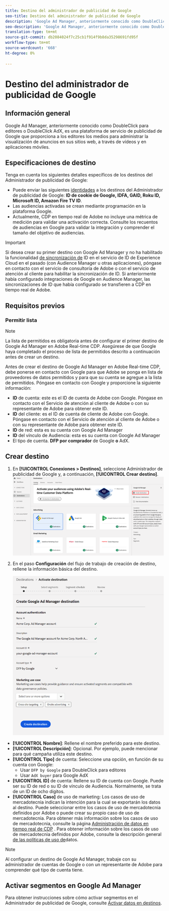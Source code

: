 ```yaml
---
title: Destino del administrador de publicidad de Google
seo-title: Destino del administrador de publicidad de Google
description: 'Google Ad Manager, anteriormente conocido como DoubleClick para editores o DoubleClick AdX, es una plataforma de servicio de publicidad de Google que proporciona a los editores los medios para administrar la visualización de anuncios en sus sitios web, a través de vídeos y en aplicaciones móviles. '
seo-description: 'Google Ad Manager, anteriormente conocido como DoubleClick para editores o DoubleClick AdX, es una plataforma de servicio de publicidad de Google que proporciona a los editores los medios para administrar la visualización de anuncios en sus sitios web, a través de vídeos y en aplicaciones móviles. '
translation-type: tm+mt
source-git-commit: db2084024f7c25cb1f914f9b8da35298691fd95f
workflow-type: tm+mt
source-wordcount: '668'
ht-degree: 0%

---
```



# Destino del administrador de publicidad de Google

## Información general

Google Ad Manager, anteriormente conocido como DoubleClick para editores o DoubleClick AdX, es una plataforma de servicio de publicidad de Google que proporciona a los editores los medios para administrar la visualización de anuncios en sus sitios web, a través de vídeos y en aplicaciones móviles.

## Especificaciones de destino

Tenga en cuenta los siguientes detalles específicos de los destinos del Administrador de publicidad de Google:

* Puede enviar las siguientes [identidades](../../identity-service/namespaces.md) a los destinos del Administrador de publicidad de Google: **ID de cookie de Google, IDFA, GAID, Roku ID, Microsoft ID, Amazon Fire TV ID**.
* Las audiencias activadas se crean mediante programación en la plataforma Google.
* Actualmente, CDP en tiempo real de Adobe no incluye una métrica de medición para validar una activación correcta. Consulte los recuentos de audiencias en Google para validar la integración y comprender el tamaño del objetivo de audiencias.

>[!IMPORTANT]
>
>Si desea crear su primer destino con Google Ad Manager y no ha habilitado la funcionalidad [de sincronización de](https://docs.adobe.com/content/help/en/id-service/using/id-service-api/methods/idsync.html) ID en el servicio de ID de Experience Cloud en el pasado (con Audience Manager u otras aplicaciones), póngase en contacto con el servicio de consultoría de Adobe o con el servicio de atención al cliente para habilitar la sincronización de ID. Si anteriormente había configurado integraciones de Google en Audience Manager, las sincronizaciones de ID que había configurado se transfieren a CDP en tiempo real de Adobe.

## Requisitos previos

### Permitir lista

>[!NOTE]
>
>La lista de permitidos es obligatoria antes de configurar el primer destino de Google Ad Manager en Adobe Real-time CDP. Asegúrese de que Google haya completado el proceso de lista de permitidos descrito a continuación antes de crear un destino.

Antes de crear el destino de Google Ad Manager en Adobe Real-time CDP, debe ponerse en contacto con Google para que Adobe se ponga en lista de proveedores de datos permitidos y para que su cuenta se agregue a la lista de permitidos. Póngase en contacto con Google y proporcione la siguiente información:

* **ID** de cuenta: este es el ID de cuenta de Adobe con Google. Póngase en contacto con el Servicio de atención al cliente de Adobe o con su representante de Adobe para obtener este ID.
* **ID** del cliente: es el ID de cuenta de cliente de Adobe con Google. Póngase en contacto con el Servicio de atención al cliente de Adobe o con su representante de Adobe para obtener este ID.
* **ID** de red: esta es su cuenta con Google Ad Manager
* **ID** del vínculo de Audiencia: esta es su cuenta con Google Ad Manager
* El tipo de cuenta. **DFP por comprador** de Google **o** AdX.

## Crear destino

1. En **[!UICONTROL Conexiones > Destinos]**, seleccione Administrador de publicidad de Google y, a continuación, **[!UICONTROL Crear destino]**.
   ![Destino de Connect Google Ad Manager](/help/rtcdp/destinations/assets/google-1-destination.png)

2. En el paso **Configuración** del flujo de trabajo de creación de destino, rellene la información  básica del destino. <br>

   ![Información básica Google Ad Manager](/help/rtcdp/destinations/assets/google-1-destination-setup-step.png)
* **[!UICONTROL Nombre]**: Rellene el nombre preferido para este destino.
* **[!UICONTROL Descripción]**: Opcional. Por ejemplo, puede mencionar para qué campaña utiliza este destino.
* **[!UICONTROL Tipo]** de cuenta: Seleccione una opción, en función de su cuenta con Google:
   * Usar `DFP by Google` para DoubleClick para editores
   * Usar `AdX buyer` para Google AdX
* **[!UICONTROL ID]** de cuenta: Rellene su ID de cuenta con Google. Puede ser su ID de red o su ID de vínculo de Audiencia. Normalmente, se trata de un ID de ocho dígitos.
* **[!UICONTROL Caso]** de uso de marketing: Los casos de uso de mercadotecnia indican la intención para la cual se exportarán los datos al destino. Puede seleccionar entre los casos de uso de mercadotecnia definidos por Adobe o puede crear su propio caso de uso de mercadotecnia. Para obtener más información sobre los casos de uso de mercadotecnia, consulte la página [Administración de datos en tiempo real de CDP](/help/rtcdp/privacy/data-governance-overview.md#destinations) . Para obtener información sobre los casos de uso de mercadotecnia definidos por Adobe, consulte la descripción general [de las políticas de uso de](/help/data-governance/policies/overview.md#core-actions)datos.

> [!NOTE]
>
> Al configurar un destino de Google Ad Manager, trabaje con su administrador de cuentas de Google o con un representante de Adobe para comprender qué tipo de cuenta tiene.

## Activar segmentos en Google Ad Manager

Para obtener instrucciones sobre cómo activar segmentos en el Administrador de publicidad de Google, consulte [Activar datos en destinos](/help/rtcdp/destinations/activate-destinations.md).